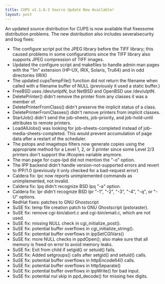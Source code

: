 ```yaml
---
title: CUPS v1.1.6-3 Source Update Now Available!
layout: post
---
```


<P>An updated source distribution for CUPS is now available that fixessome distribution problems.  The new distribution also includes severalsecurity and bug fixes:<UL>	<LI>The configure script put the JPEG library before the	TIFF library; this caused problems in some	configurations since the TIFF library also supports	JPEG compression of TIFF images.	<LI>Updated the configure script and makefiles to handle	admin man pages with the "1m" extension (HP-UX, IRIX,	Solaris, Tru64) and in odd directories (IRIX)	<LI>The updated cupsTempFile() function did not return	the filename when called with a filename buffer of	NULL (previously it used a static buffer.)	<LI>FreeBSD uses /dev/unlptN, but NetBSD and OpenBSD use	/dev/ulptN.	<LI>DeletePrinter() didn't remove the printer from any	classes it was a member of.	<LI>DeletePrinterFromClass() didn't preserve the	implicit status of a class.	<LI>DeletePrinterFromClasses() didn't remove printers	from implicit classes.	<LI>StartJob() didn't send the job-sheets, job-priority,	and job-hold-until attributes to remote printers.	<LI>LoadAllJobs() was looking for job-sheets-completed	instead of job-media-sheets-completed.  This would	prevent accumulation of page data after a restart	of the scheduler.	<LI>The pstops and imagetops filters now generate copies	using the appropriate method for a Level 1, 2, or 3	printer since some Level 2/3 printers don't support	the /#copies variable anymore.	<LI>The man page for cups-lpd did not mention the "-o"	option.	<LI>The IPP backend didn't handle version-not-supported	errors and revert to IPP/1.0 (previously it only checked	for a bad-request error)	<LI>Caldera fix: lpc now reports unimplemented commands as	unimplemented, not invalid.	<LI>Caldera fix: lpq didn't recognize BSD lpq "-a" option.	<LI>Caldera fix: lpr didn't recognize BSD lpr "-1", "-2",	"-3", "-4", "-q", or "-U" options.	<LI>RedHat fixes: patches to GNU Ghostscript	<LI>SuSE fix: temp file creation patch to GNU Ghostscript	(pstoraster).	<LI>SuSE fix: remove cgi-bin/abort.c and cgi-bin/email.c,	which are not used.	<LI>SuSE fix: missing NULL check in cgi_initialize_post().	<LI>SuSE fix: potential buffer overflows in	cgi_initialize_string().	<LI>SuSE fix: potential buffer overflows in	ippSetCGIVars()	<LI>SuSE fix: more NULL checks in ppdOpen(); also make	sure that all memory is freed on error to avoid memory	leaks.	<LI>SuSE fix: Exit from child if setgid() or setuid()	fails.	<LI>SuSE fix: Added setgroups() calls after setgid() and	setuid() calls.	<LI>SuSE fix: potential buffer overflows in httpEncode64()	calls.	<LI>SuSE fix: potential buffer overflows in httpSeparate()	<LI>SuSE fix: potential buffer overflows in ippWrite() for	bad input.	<LI>SuSE fix: potential nul skip in ppd_decode() for	missing hex digits.</UL>
